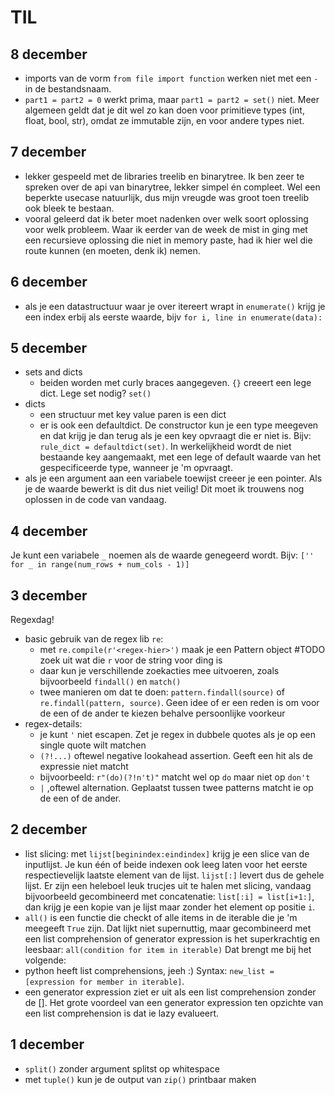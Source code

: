 # TIL

## 8 december
- imports van de vorm `from file import function` werken niet met een `-` in de bestandsnaam.
- `part1 = part2 = 0` werkt prima, maar `part1 = part2 = set()` niet. Meer algemeen geldt dat je dit wel zo kan doen voor primitieve types (int, float, bool, str), omdat ze immutable zijn, en voor andere types niet.

## 7 december
- lekker gespeeld met de libraries treelib en binarytree. Ik ben zeer te spreken over de api van binarytree, lekker simpel én compleet. Wel een beperkte usecase natuurlijk, dus mijn vreugde was groot toen treelib ook bleek te bestaan. 
- vooral geleerd dat ik beter moet nadenken over welk soort oplossing voor welk probleem. Waar ik eerder van de week de mist in ging met een recursieve oplossing die niet in memory paste, had ik hier wel die route kunnen (en moeten, denk ik) nemen.

## 6 december
- als je een datastructuur waar je over itereert wrapt in `enumerate()` krijg je een index erbij als eerste waarde, bijv `for i, line in enumerate(data):`

## 5 december
- sets and dicts
  - beiden worden met curly braces aangegeven. `{}` creeert een lege dict. Lege set nodig? `set()`
- dicts
  - een structuur met key value paren is een dict
  - er is ook een defaultdict. De constructor kun je een type meegeven en dat krijg je dan terug als je een key opvraagt die er niet is. Bijv: `rule_dict = defaultdict(set)`. In werkelijkheid wordt de niet bestaande key aangemaakt, met een lege of default waarde van het gespecificeerde type, wanneer je 'm opvraagt.
- als je een argument aan een variabele toewijst creeer je een pointer. Als je de waarde bewerkt is dit dus niet veilig! Dit moet ik trouwens nog oplossen in de code van vandaag.

## 4 december
Je kunt een variabele `_` noemen als de waarde genegeerd wordt. Bijv: `['' for _ in range(num_rows + num_cols - 1)]`

## 3 december

Regexdag!

- basic gebruik van de regex lib `re`:
    - met `re.compile(r'<regex-hier>')` maak je een Pattern object #TODO zoek uit wat die `r` voor de string voor ding
      is
    - daar kun je verschillende zoekacties mee uitvoeren, zoals bijvoorbeeld `findall()` en `match()`
    - twee manieren om dat te doen: `pattern.findall(source)` of `re.findall(pattern, source)`. Geen idee of er een
      reden is om voor de een of de ander te kiezen behalve persoonlijke voorkeur
- regex-details:
    - je kunt `'` niet escapen. Zet je regex in dubbele quotes als je op een single quote wilt matchen
    - `(?!...)` oftewel negative lookahead assertion. Geeft een hit als de expressie niet matcht
    - bijvoorbeeld: `r"(do)(?!n't)"` matcht wel op `do` maar niet op `don't`
    - `|` ,oftewel alternation. Geplaatst tussen twee patterns matcht ie op de een of de ander.

## 2 december

- list slicing: met `lijst[beginindex:eindindex]` krijg je een slice van de inputlijst. Je kun één of beide indexen ook
  leeg laten voor het eerste respectievelijk laatste element van de lijst. `lijst[:]` levert dus de gehele lijst. Er
  zijn een heleboel leuk trucjes uit te halen met slicing, vandaag bijvoorbeeld gecombineerd met concatenatie:
  `list[:i] = list[i+1:]`, dan krijg je een kopie van je lijst maar zonder het element op positie `i`.
- `all()` is een functie die checkt of alle items in de iterable die je 'm meegeeft `True` zijn. Dat lijkt niet
  supernuttig, maar gecombineerd met een list comprehension of generator expression is het superkrachtig en leesbaar:
  `all(condition for item in iterable)` Dat brengt me bij het volgende:
- python heeft list comprehensions, jeeh :) Syntax: `new_list = [expression for member in iterable]`.
- een generator expression ziet er uit als een list comprehension zonder de []. Het grote voordeel van een generator
  expression ten opzichte van een list comprehension is dat ie lazy evalueert.

## 1 december

- `split()` zonder argument splitst op whitespace
- met `tuple()` kun je de output van `zip()` printbaar maken